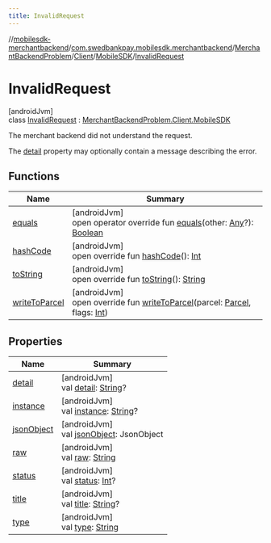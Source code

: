 ```yaml
---
title: InvalidRequest
---
```

//[mobilesdk-merchantbackend](../../../../../../index.html)/[com.swedbankpay.mobilesdk.merchantbackend](../../../../index.html)/[MerchantBackendProblem](../../../index.html)/[Client](../../index.html)/[MobileSDK](../index.html)/[InvalidRequest](index.html)



# InvalidRequest



[androidJvm]\
class [InvalidRequest](index.html) : [MerchantBackendProblem.Client.MobileSDK](../index.html)

The merchant backend did not understand the request.



The [detail](../../../-server/-unknown/index.html#1929994611%2FProperties%2F1689614965) property may optionally contain a message describing the error.



## Functions


| Name | Summary |
|---|---|
| [equals](../../../-server/-unknown/index.html#317480221%2FFunctions%2F1689614965) | [androidJvm]<br>open operator override fun [equals](../../../-server/-unknown/index.html#317480221%2FFunctions%2F1689614965)(other: [Any](https://kotlinlang.org/api/latest/jvm/stdlib/kotlin/-any/index.html)?): [Boolean](https://kotlinlang.org/api/latest/jvm/stdlib/kotlin/-boolean/index.html) |
| [hashCode](../../../-server/-unknown/index.html#-2097273047%2FFunctions%2F1689614965) | [androidJvm]<br>open override fun [hashCode](../../../-server/-unknown/index.html#-2097273047%2FFunctions%2F1689614965)(): [Int](https://kotlinlang.org/api/latest/jvm/stdlib/kotlin/-int/index.html) |
| [toString](../../../-server/-unknown/index.html#2019528184%2FFunctions%2F1689614965) | [androidJvm]<br>open override fun [toString](../../../-server/-unknown/index.html#2019528184%2FFunctions%2F1689614965)(): [String](https://kotlinlang.org/api/latest/jvm/stdlib/kotlin/-string/index.html) |
| [writeToParcel](../../../write-to-parcel.html) | [androidJvm]<br>open override fun [writeToParcel](../../../write-to-parcel.html)(parcel: [Parcel](https://developer.android.com/reference/kotlin/android/os/Parcel.html), flags: [Int](https://kotlinlang.org/api/latest/jvm/stdlib/kotlin/-int/index.html)) |


## Properties


| Name | Summary |
|---|---|
| [detail](../../../-server/-unknown/index.html#1929994611%2FProperties%2F1689614965) | [androidJvm]<br>val [detail](../../../-server/-unknown/index.html#1929994611%2FProperties%2F1689614965): [String](https://kotlinlang.org/api/latest/jvm/stdlib/kotlin/-string/index.html)? |
| [instance](../../../-server/-unknown/index.html#-1600398353%2FProperties%2F1689614965) | [androidJvm]<br>val [instance](../../../-server/-unknown/index.html#-1600398353%2FProperties%2F1689614965): [String](https://kotlinlang.org/api/latest/jvm/stdlib/kotlin/-string/index.html)? |
| [jsonObject](../../../-server/-unknown/index.html#301072573%2FProperties%2F1689614965) | [androidJvm]<br>val [jsonObject](../../../-server/-unknown/index.html#301072573%2FProperties%2F1689614965): JsonObject |
| [raw](../../../-server/-unknown/index.html#1423991054%2FProperties%2F1689614965) | [androidJvm]<br>val [raw](../../../-server/-unknown/index.html#1423991054%2FProperties%2F1689614965): [String](https://kotlinlang.org/api/latest/jvm/stdlib/kotlin/-string/index.html) |
| [status](../../../-server/-unknown/index.html#1109315826%2FProperties%2F1689614965) | [androidJvm]<br>val [status](../../../-server/-unknown/index.html#1109315826%2FProperties%2F1689614965): [Int](https://kotlinlang.org/api/latest/jvm/stdlib/kotlin/-int/index.html)? |
| [title](../../../-server/-unknown/index.html#402428574%2FProperties%2F1689614965) | [androidJvm]<br>val [title](../../../-server/-unknown/index.html#402428574%2FProperties%2F1689614965): [String](https://kotlinlang.org/api/latest/jvm/stdlib/kotlin/-string/index.html)? |
| [type](../../../-server/-unknown/index.html#-542810006%2FProperties%2F1689614965) | [androidJvm]<br>val [type](../../../-server/-unknown/index.html#-542810006%2FProperties%2F1689614965): [String](https://kotlinlang.org/api/latest/jvm/stdlib/kotlin/-string/index.html) |

